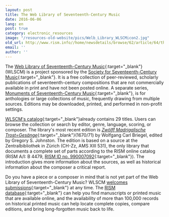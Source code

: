 ```yaml
---
layout: post
title: The Web Library of Seventeenth-Century Music
date: 2016-06-06
lang: en
post: true
category: electronic_resources
image: "/resources-old-website/pics/Welb_Library_WLSCMicon2.jpg"
old_url: http://www.rism.info//home/newsdetails/browse/62/article/64/the-web-library-of-seventeenth-century-music.html
email: ''
author: ''
---
```



The [Web Library of Seventeenth-Century Music](http://www.sscm-wlscm.org/){:target="_blank"} (WLSCM) is a project sponsored by the [Society for Seventeenth-Century Music](http://www.sscm-sscm.org/){:target="_blank"}. It is a free collection of peer-reviewed, scholarly publications of seventeenth-century compositions that are not commercially available in print and have not been posted online. A separate series, [Monuments of Seventeenth-Century Music](http://www.sscm-wlscm.org/monuments-of-seventeenth-century-music){:target="_blank"}, is for anthologies or large collections of music, frequently drawing from multiple sources. Editions may be downloaded, printed, and performed in non-profit settings.

[WLSCM's catalog](http://www.sscm-wlscm.org/main-catalogue/full-catalogue-list){:target="_blank"}already contains 29 titles. Users can browse the collection or search by editor, genre, language, scoring, or composer. The library's most recent edition is [_Zwölff Madrigalische Trost=Gesänge_](http://www.sscm-wlscm.org/main-catalogue/browse-by-composer/363-zwoelff-madrigalische-trost-gesaenge){:target="_blank"}(1670/71) by Wolfgang Carl Briegel, edited by Gregory S. Johnston. The edition is based on a source at the Zentralbibliothek in Zürich (CH-Zz, AMS XIII 531), the only library that documents a complete set of parts according to the RISM online catalog (RISM A/I: B 4479, [RISM ID no. 990007092](https://opac.rism.info/search?id=00000990007092){:target="_blank"}). The introduction gives more information about the sources, as well as historical information about the composer a critical report.

Do you have a piece or a composer in mind that is not yet part of the Web Library of Seventeenth-Century Music? WLSCM [welcomes submissions](http://www.sscm-wlscm.org/about-us/8-guidelines-for-contributors){:target="_blank"} at any time. The [RISM database](https://opac.rism.info/){:target="_blank"} can help you find manuscripts or printed music that are available online, and the availability of more than 100,000 records on historical printed music can help locate complete copies, compare editions, and bring long-forgotten music back to life.



